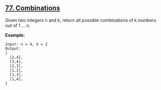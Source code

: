 ## [77. Combinations](https://leetcode.com/problems/combinations/)

Given two integers n and k, return all possible combinations of k numbers out of 1 ... n.

**Example:**

```
Input: n = 4, k = 2
Output:
[
  [2,4],
  [3,4],
  [2,3],
  [1,2],
  [1,3],
  [1,4],
]
```
